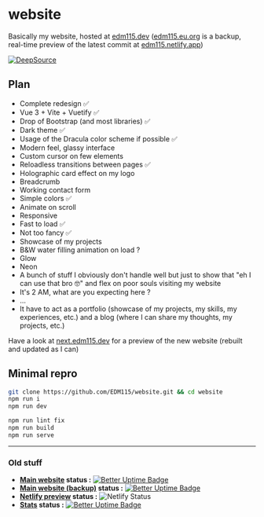 # website
Basically my website, hosted at [edm115.dev](https://edm115.dev) ([edm115.eu.org](https://edm115.eu.org) is a backup, real-time preview of the latest commit at [edm115.netlify.app](https://edm115.netlify.app))

[![DeepSource](https://app.deepsource.com/gh/EDM115/website.svg/?label=active+issues&show_trend=true&token=N0wq5KKIR-8bZ-Jsa88xTbRm)](https://app.deepsource.com/gh/EDM115/website/)

## Plan

- Complete redesign ✅
- Vue 3 + Vite + Vuetify ✅
- Drop of Bootstrap (and most libraries) ✅
- Dark theme ✅
- Usage of the Dracula color scheme if possible ✅
- Modern feel, glassy interface
- Custom cursor on few elements
- Reloadless transitions between pages ✅
- Holographic card effect on my logo
- Breadcrumb
- Working contact form
- Simple colors ✅
- Animate on scroll
- Responsive
- Fast to load ✅
- Not too fancy ✅
- Showcase of my projects
- B&W water filling animation on load ?
- Glow
- Neon
- A bunch of stuff I obviously don't handle well but just to show that "eh I can use that bro 🤓" and flex on poor souls visiting my website
- It's 2 AM, what are you expecting here ?
- ...
- It have to act as a portfolio (showcase of my projects, my skills, my experiences, etc.) and a blog (where I can share my thoughts, my projects, etc.)

Have a look at [next.edm115.dev](https://next.edm115.dev) for a preview of the new website (rebuilt and updated as I can)

## Minimal repro

```bash
git clone https://github.com/EDM115/website.git && cd website
npm run i
npm run dev
```

```bash
npm run lint fix
npm run build
npm run serve
```

---

### Old stuff

+ **[Main website](https://edm115.dev) status :** [![Better Uptime Badge](https://betteruptime.com/status-badges/v1/monitor/n6oc.svg)](https://up.edm115.dev/)
+ **[Main website (backup)](https://edm115.eu.org) status :** [![Better Uptime Badge](https://betteruptime.com/status-badges/v1/monitor/iker.svg)](https://up.edm115.dev/)
+ **[Netlify preview](https://edm115.netlify.app) status :** ![Netlify Status](https://api.netlify.com/api/v1/badges/6ffb8504-c2c9-4482-a56c-0efd83a3a4d6/deploy-status)
+ **[Stats](https://stats.edm115.dev/api?username=EDM115&count_private=true&show_icons=true&cache_seconds=1800&bg_color=30,833ab4,fd1d1d,fcb045&include_all_commits=True&title_color=fff&icon_color=fff&border_color=000&text_color=70ffff) status :** [![Better Uptime Badge](https://betteruptime.com/status-badges/v1/monitor/loog.svg)](https://up.edm115.dev/)
